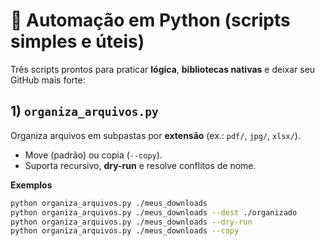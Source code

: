 # 🤖 Automação em Python (scripts simples e úteis)

Três scripts prontos para praticar **lógica**, **bibliotecas nativas** e deixar seu GitHub mais forte:

## 1) `organiza_arquivos.py`
Organiza arquivos em subpastas por **extensão** (ex.: `pdf/`, `jpg/`, `xlsx/`).
- Move (padrão) ou copia (`--copy`).
- Suporta recursivo, **dry-run** e resolve conflitos de nome.

**Exemplos**
```bash
python organiza_arquivos.py ./meus_downloads
python organiza_arquivos.py ./meus_downloads --dest ./organizado
python organiza_arquivos.py ./meus_downloads --dry-run
python organiza_arquivos.py ./meus_downloads --copy
